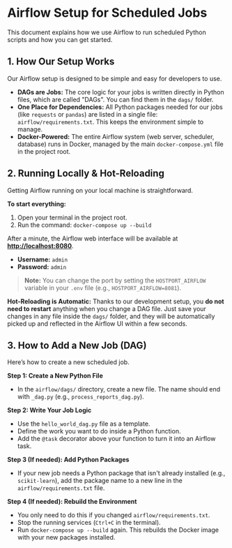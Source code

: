 # Airflow Setup for Scheduled Jobs

This document explains how we use Airflow to run scheduled Python scripts and how you can get started.

## 1. How Our Setup Works

Our Airflow setup is designed to be simple and easy for developers to use.

- **DAGs are Jobs:** The core logic for your jobs is written directly in Python files, which are called "DAGs". You can find them in the `dags/` folder.
- **One Place for Dependencies:** All Python packages needed for our jobs (like `requests` or `pandas`) are listed in a single file: `airflow/requirements.txt`. This keeps the environment simple to manage.
- **Docker-Powered:** The entire Airflow system (web server, scheduler, database) runs in Docker, managed by the main `docker-compose.yml` file in the project root.

## 2. Running Locally & Hot-Reloading

Getting Airflow running on your local machine is straightforward.

**To start everything:**
1.  Open your terminal in the project root.
2.  Run the command: `docker-compose up --build`

After a minute, the Airflow web interface will be available at **[http://localhost:8080](http://localhost:8080)**.
- **Username:** `admin`
- **Password:** `admin`

> **Note:** You can change the port by setting the `HOSTPORT_AIRFLOW` variable in your `.env` file (e.g., `HOSTPORT_AIRFLOW=8081`).

**Hot-Reloading is Automatic:**
Thanks to our development setup, you **do not need to restart** anything when you change a DAG file. Just save your changes in any file inside the `dags/` folder, and they will be automatically picked up and reflected in the Airflow UI within a few seconds.

## 3. How to Add a New Job (DAG)

Here’s how to create a new scheduled job.

**Step 1: Create a New Python File**
- In the `airflow/dags/` directory, create a new file. The name should end with `_dag.py` (e.g., `process_reports_dag.py`).

**Step 2: Write Your Job Logic**
- Use the `hello_world_dag.py` file as a template.
- Define the work you want to do inside a Python function.
- Add the `@task` decorator above your function to turn it into an Airflow task.

**Step 3 (If needed): Add Python Packages**
- If your new job needs a Python package that isn't already installed (e.g., `scikit-learn`), add the package name to a new line in the `airflow/requirements.txt` file.

**Step 4 (If needed): Rebuild the Environment**
- You only need to do this if you changed `airflow/requirements.txt`.
- Stop the running services (`Ctrl+C` in the terminal).
- Run `docker-compose up --build` again. This rebuilds the Docker image with your new packages installed.

